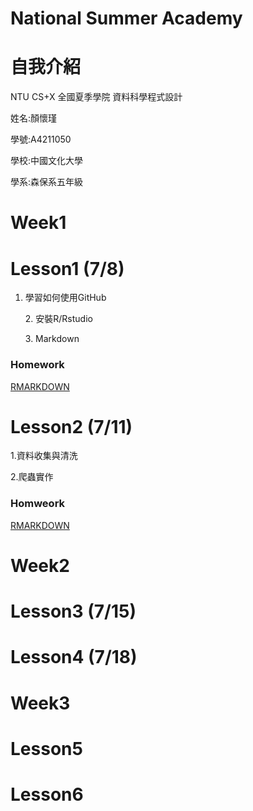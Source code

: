 # National Summer Academy
 
# 自我介紹
NTU CS+X 全國夏季學院 資料科學程式設計<p>
姓名:顏懷瑾<p>
學號:A4211050<p>
學校:中國文化大學<p>
學系:森保系五年級<p>

# Week1

# Lesson1 (7/8)

1. 學習如何使用GitHub<p>2. 安裝R/Rstudio<p>3. Markdown<p>
### Homework
 [RMARKDOWN](https://alen410.github.io/Allen/RMARKDOWN.html)
 
# Lesson2 (7/11)
1.資料收集與清洗<p>2.爬蟲實作<p>
### Homweork
 [RMARKDOWN](https://github.com/alen410/Allen/blob/master/Week1/108_%E5%85%A8%E5%9C%8B%E5%A4%8F%E5%AD%A3%E5%AD%B8%E9%99%A2_7%E6%9C%8811%E6%97%A5_Class2.html)

# Week2
# Lesson3 (7/15)
# Lesson4 (7/18)

# Week3
# Lesson5
# Lesson6
